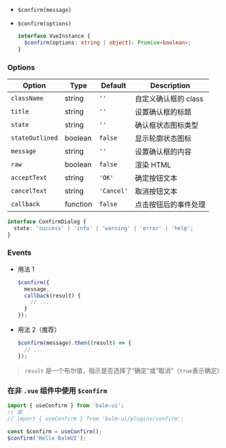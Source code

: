 - `$confirm(message)`
- `$confirm(options)`

  ```ts
  interface VueInstance {
    $confirm(options: string | object): Promise<boolean>;
  }
  ```

### Options

| Option          | Type     | Default    | Description          |
| --------------- | -------- | ---------- | -------------------- |
| `className`     | string   | `''`       | 自定义确认框的 class |
| `title`         | string   | `''`       | 设置确认框的标题     |
| `state`         | string   | `''`       | 确认框状态图标类型   |
| `stateOutlined` | boolean  | `false`    | 显示轮廓状态图标     |
| `message`       | string   | `''`       | 设置确认框的内容     |
| `raw`           | boolean  | `false`    | 渲染 HTML            |
| `acceptText`    | string   | `'OK'`     | 确定按钮文本         |
| `cancelText`    | string   | `'Cancel'` | 取消按钮文本         |
| `callback`      | function | `false`    | 点击按钮后的事件处理 |

```ts
interface ConfirmDialog {
  state: 'success' | 'info' | 'warning' | 'error' | 'help';
}
```

### Events

- 用法 1

  ```js
  $confirm({
    message,
    callback(result) {
      // ...
    }
  });
  ```

- 用法 2（推荐）

  ```js
  $confirm(message).then((result) => {
    // ...
  });
  ```

> `result` 是一个布尔值，指示是否选择了“确定”或“取消”（`true`表示确定）

### 在非 `.vue` 组件中使用 `$confirm`

```js
import { useConfirm } from 'balm-ui';
// 或
// import { useConfirm } from 'balm-ui/plugins/confirm';

const $confirm = useConfirm();
$confirm('Hello BalmUI');
```
